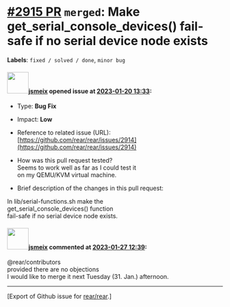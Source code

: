 [\#2915 PR](https://github.com/rear/rear/pull/2915) `merged`: Make get\_serial\_console\_devices() fail-safe if no serial device node exists
============================================================================================================================================

**Labels**: `fixed / solved / done`, `minor bug`

#### <img src="https://avatars.githubusercontent.com/u/1788608?u=925fc54e2ce01551392622446ece427f51e2f0ce&v=4" width="50">[jsmeix](https://github.com/jsmeix) opened issue at [2023-01-20 13:33](https://github.com/rear/rear/pull/2915):

-   Type: **Bug Fix**

-   Impact: **Low**

-   Reference to related issue (URL):  
    [https://github.com/rear/rear/issues/2914](https://github.com/rear/rear/issues/2914)

-   How was this pull request tested?  
    Seems to work well as far as I could test it  
    on my QEMU/KVM virtual machine.

-   Brief description of the changes in this pull request:

In lib/serial-functions.sh make the  
get\_serial\_console\_devices() function  
fail-safe if no serial device node exists.

#### <img src="https://avatars.githubusercontent.com/u/1788608?u=925fc54e2ce01551392622446ece427f51e2f0ce&v=4" width="50">[jsmeix](https://github.com/jsmeix) commented at [2023-01-27 12:39](https://github.com/rear/rear/pull/2915#issuecomment-1406453001):

@rear/contributors  
provided there are no objections  
I would like to merge it next Tuesday (31. Jan.) afternoon.

------------------------------------------------------------------------

\[Export of Github issue for
[rear/rear](https://github.com/rear/rear).\]

